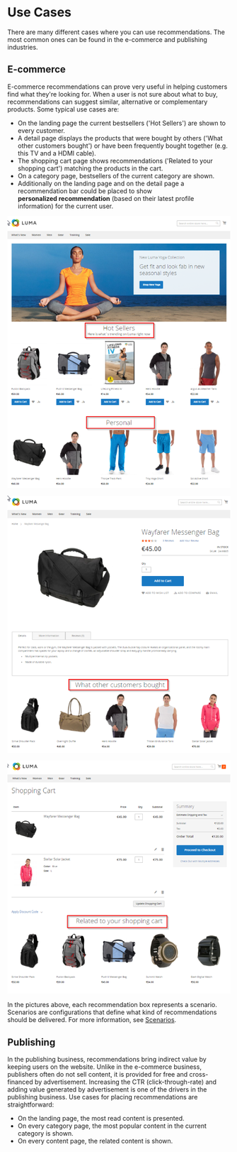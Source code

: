 # Use Cases

There are many different cases where you can use recommendations. 
The most common ones can be found in the e-commerce and publishing industries.

## E-commerce

E-commerce recommendations can prove very useful in helping customers find what they're looking for. 
When a user is not sure about what to buy, recommendations can suggest similar, alternative 
or complementary products. 
Some typical use cases are:

- On the landing page the current bestsellers ('Hot Sellers') are shown to every customer.
- A detail page displays the products that were bought by others ('What other customers bought') 
  or have been frequently bought together (e.g. this TV and a HDMI cable).
- The shopping cart page shows recommendations ('Related to your shopping cart') matching the 
  products in the cart.
- On a category page, bestsellers of the current category are shown.
- Additionally on the landing page and on the detail page a recommendation bar could be placed 
  to show **personalized recommendation** (based on their latest profile information) for the current user.

![Landing page](img/use_case_landing_page.png "Landing page")

![Detail page](img/use_case_detail_page.png "Detail page")

![Shopping basket](img/use_case_shopping_basket.png "Shopping basket")

In the pictures above, each recommendation box represents a scenario. 
Scenarios are configurations that define what kind of recommendations should be delivered. 
For more information, see [Scenarios](scenarios.md).

## Publishing

In the publishing business, recommendations bring indirect value by keeping users on the website. 
Unlike in the e-commerce business, publishers often do not sell content, it is provided for free 
and cross-financed by advertisement. 
Increasing the CTR (click-through-rate) and adding value generated by advertisement is one of 
the drivers in the publishing business. 
Use cases for placing recommendations are straightforward:

- On the landing page, the most read content is presented.
- On every category page, the most popular content in the current category is shown.
- On every content page, the related content is shown.
